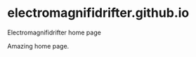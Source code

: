 # electromagnifidrifter.github.io
Electromagnifidrifter home page

Amazing home page.  

  
  
  
      
          
              
        
          
  
          

  
  
    

        
  

    
    
    

  
  



    
  

  

  
    
  
  


    
    





    
  

  
  
  

  
  


     









  









